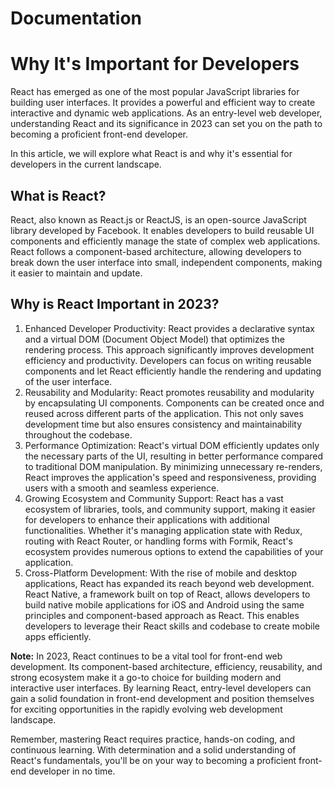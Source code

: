 # Documentation
# Why It's Important for Developers

React has emerged as one of the most popular JavaScript libraries for building user interfaces. It provides a powerful and efficient way to create interactive and dynamic web applications. As an entry-level web developer, understanding React and its significance in 2023 can set you on the path to becoming a proficient front-end developer.

In this article, we will explore what React is and why it's essential for developers in the current landscape.

## What is React?

React, also known as React.js or ReactJS, is an open-source JavaScript library developed by Facebook. It enables developers to build reusable UI components and efficiently manage the state of complex web applications. React follows a component-based architecture, allowing developers to break down the user interface into small, independent components, making it easier to maintain and update.

## Why is React Important in 2023?

1. Enhanced Developer Productivity:
React provides a declarative syntax and a virtual DOM (Document Object Model) that optimizes the rendering process. This approach significantly improves development efficiency and productivity. Developers can focus on writing reusable components and let React efficiently handle the rendering and updating of the user interface.
2. Reusability and Modularity:
React promotes reusability and modularity by encapsulating UI components. Components can be created once and reused across different parts of the application. This not only saves development time but also ensures consistency and maintainability throughout the codebase.
3. Performance Optimization:
React's virtual DOM efficiently updates only the necessary parts of the UI, resulting in better performance compared to traditional DOM manipulation. By minimizing unnecessary re-renders, React improves the application's speed and responsiveness, providing users with a smooth and seamless experience.
4. Growing Ecosystem and Community Support:
React has a vast ecosystem of libraries, tools, and community support, making it easier for developers to enhance their applications with additional functionalities. Whether it's managing application state with Redux, routing with React Router, or handling forms with Formik, React's ecosystem provides numerous options to extend the capabilities of your application.
5. Cross-Platform Development:
With the rise of mobile and desktop applications, React has expanded its reach beyond web development. React Native, a framework built on top of React, allows developers to build native mobile applications for iOS and Android using the same principles and component-based approach as React. This enables developers to leverage their React skills and codebase to create mobile apps efficiently.

**Note:** In 2023, React continues to be a vital tool for front-end web development. Its component-based architecture, efficiency, reusability, and strong ecosystem make it a go-to choice for building modern and interactive user interfaces. By learning React, entry-level developers can gain a solid foundation in front-end development and position themselves for exciting opportunities in the rapidly evolving web development landscape.

Remember, mastering React requires practice, hands-on coding, and continuous learning. With determination and a solid understanding of React's fundamentals, you'll be on your way to becoming a proficient front-end developer in no time.